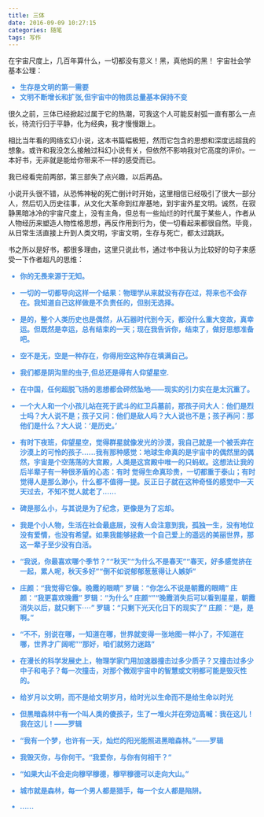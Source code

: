 ```yaml
---
title: 三体
date: 2016-09-09 10:27:15
categories: 随笔
tags: 写作
---
```

在宇宙尺度上，几百年算什么，一切都没有意义！黑，真他妈的黑！
宇宙社会学基本公理：
- 生存是文明的第一需要
- 文明不断增长和扩张,但宇宙中的物质总量基本保持不变

<!--more-->
很久之前，三体已经掀起过属于它的热潮，可我这个人可能反射弧一直有那么一点长，待流行归于平静，化为经典，我才慢慢跟上。

相比当年看的网络玄幻小说，这本书篇幅极短，然而它包含的思想和深度远超我的想象。或许和我没怎么接触过科幻小说有关，但依然不影响我对它高度的评价。一本好书，无非就是能给你带来不一样的感受而已。

我已经看完前两部，第三部失了点兴趣，以后再品。

小说开头很不错，从恐怖神秘的死亡倒计时开始，这里相信已经吸引了很大一部分人，然后切入历史往事，从文化大革命到红岸基地，到宇宙外星文明。诚然，在寂静黑暗冰冷的宇宙尺度上，没有主角，但总有一些灿烂的时代属于某些人，作者从人物经历来塑造人物性格思想，再反作用到行为，使一切看起来都很自然。毕竟，从日常生活直接上升到人类文明，宇宙文明，生存与死亡，都太过跳跃。

书之所以是好书，都很多理由，这里只说此书，通过书中我认为比较好的句子来感受一下作者超凡的思维：

<style>
	li{
		color: #4691e2;
		font-weight: bold;
	}
</style>

- 你的无畏来源于无知。

- 一切的一切都导向这样一个结果：物理学从来就没有存在过，将来也不会存在。我知道自己这样做是不负责任的，但别无选择。

- 是的，整个人类历史也是偶然，从石器时代到今天，都没什么重大变故，真幸运。但既然是幸运，总有结束的一天；现在我告诉你，结束了，做好思想准备吧。

- 空不是无，空是一种存在，你得用空这种存在填满自己。

- 我们都是阴沟里的虫子,但总还是得有人仰望星空.

- 在中国，任何超脱飞扬的思想都会砰然坠地——现实的引力实在是太沉重了。

- 一个大人和一个小孩儿站在死于武斗的红卫兵墓前，那孩子问大人：他们是烈士吗？大人说不是；孩子又问：他们是敌人吗？大人说也不是；孩子再问：那他们是什么？大人说：‘是历史。’

- 有时下夜班，仰望星空，觉得群星就像发光的沙漠，我自己就是一个被丢弃在沙漠上的可怜的孩子……我有那种感觉：地球生命真的是宇宙中的偶然里的偶然，宇宙是个空荡荡的大宫殿，人类是这宫殿中唯一的只蚂蚁。这想法让我的后半辈子有一种很矛盾的心态：有时 觉得生命真珍贵，一切都重于泰山；有时觉得人是那么渺小，什么都不值得一提。反正日子就在这种奇怪的感觉中一天天过去，不知不觉人就老了……

- 碑是那么小，与其说是为了纪念，更像是为了忘却。

- 我是个小人物，生活在社会最底层，没有人会注意到我，孤独一生，没有地位没有爱情，也没有希望。如果我能够拯救一个自己爱上的遥远的美丽世界，那这一辈子至少没有白活。

- “我说，你最喜欢哪个季节？”“秋天”“为什么不是春天”“春天，好多感觉挤在一起，累人呢，秋天多好”“倒不如说郁郁葱葱得让人嫉妒”

- 庄颜：“我觉得它像。晚霞的眼睛” 
罗辑：“你怎么不说是朝霞的眼睛” 
庄颜：“我更喜欢晚霞” 
罗辑：“为什么” 
庄颜“”“晚霞消失后可以看到星星，朝霞消失以后，就只剩下····” 
罗辑：“只剩下光天化日下的现实了” 
庄颜：“是，是啊。”

- “不不，别说在哪，一知道在哪，世界就变得一张地图一样小了，不知道在哪，世界才广阔呢”“那好，咱们就努力迷路”

- 在漫长的科学发展史上，物理学家门用加速器撞击过多少质子？又撞击过多少中子和电子？每一次撞击，对那个微观宇宙中的智慧或文明都可能是毁灭性的。

- 给岁月以文明，而不是给文明岁月，给时光以生命而不是给生命以时光

- 但黑暗森林中有一个叫人类的傻孩子，生了一堆火并在旁边高喊：我在这儿！我在这儿！——罗辑

- “我有一个梦，也许有一天，灿烂的阳光能照进黑暗森林。”——罗辑

- 我毁灭你，与你何干。“我爱你，与你有何相干？”

- “如果大山不会走向穆罕穆德，穆罕穆德可以走向大山。”

- 城市就是森林，每一个男人都是猎手，每一个女人都是陷阱。

- ......


